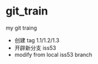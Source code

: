 # git_train
my git traing


 -  创建 tag 1.1/1.2/1.3
 -  开辟新分支 iss53
 -  modify from local iss53 branch
